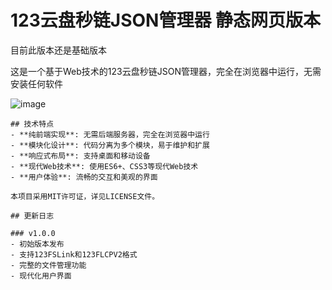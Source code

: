# 123云盘秒链JSON管理器  静态网页版本

目前此版本还是基础版本


这是一个基于Web技术的123云盘秒链JSON管理器，完全在浏览器中运行，无需安装任何软件

![image](https://github.com/user-attachments/assets/63a28817-13d8-449c-827d-c265d7c6c841)

```
## 技术特点
- **纯前端实现**: 无需后端服务器，完全在浏览器中运行
- **模块化设计**: 代码分离为多个模块，易于维护和扩展
- **响应式布局**: 支持桌面和移动设备
- **现代Web技术**: 使用ES6+、CSS3等现代Web技术
- **用户体验**: 流畅的交互和美观的界面

本项目采用MIT许可证，详见LICENSE文件。

## 更新日志

### v1.0.0
- 初始版本发布
- 支持123FSLink和123FLCPV2格式
- 完整的文件管理功能
- 现代化用户界面 
